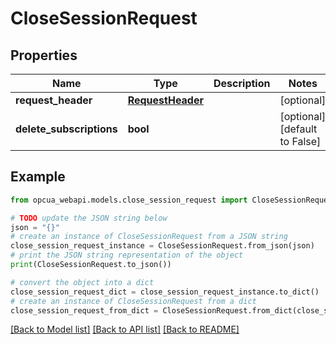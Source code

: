 # CloseSessionRequest


## Properties

Name | Type | Description | Notes
------------ | ------------- | ------------- | -------------
**request_header** | [**RequestHeader**](RequestHeader.md) |  | [optional] 
**delete_subscriptions** | **bool** |  | [optional] [default to False]

## Example

```python
from opcua_webapi.models.close_session_request import CloseSessionRequest

# TODO update the JSON string below
json = "{}"
# create an instance of CloseSessionRequest from a JSON string
close_session_request_instance = CloseSessionRequest.from_json(json)
# print the JSON string representation of the object
print(CloseSessionRequest.to_json())

# convert the object into a dict
close_session_request_dict = close_session_request_instance.to_dict()
# create an instance of CloseSessionRequest from a dict
close_session_request_from_dict = CloseSessionRequest.from_dict(close_session_request_dict)
```
[[Back to Model list]](../README.md#documentation-for-models) [[Back to API list]](../README.md#documentation-for-api-endpoints) [[Back to README]](../README.md)


